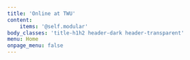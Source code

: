 ```yaml
---
title: 'Online at TWU'
content:
    items: '@self.modular'
body_classes: 'title-h1h2 header-dark header-transparent'
menu: Home
onpage_menu: false
---
```

